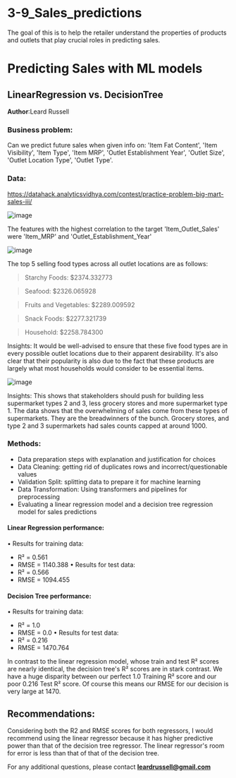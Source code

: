 # 3-9_Sales_predictions
 The goal of this is to help the retailer understand the properties of products and outlets that play crucial roles in predicting sales.
# Predicting Sales with ML models
## LinearRegression vs. DecisionTree

**Author**:Leard Russell 

### Business problem:

Can we predict future sales when given info on:
'Item Fat Content', 'Item Visibility', 'Item Type', 'Item MRP', 'Outlet Establishment Year', 'Outlet Size', 'Outlet Location Type', 'Outlet Type'. 

### Data:
https://datahack.analyticsvidhya.com/contest/practice-problem-big-mart-sales-iii/ 

  ![image](https://user-images.githubusercontent.com/118066797/224283193-cf2b723b-95a1-446b-8671-f1b1ecbc6498.png)
  
The features with the highest correlation to the target 'Item_Outlet_Sales' were 'Item_MRP' and 'Outlet_Establishment_Year'

![image](https://user-images.githubusercontent.com/118066797/225226670-8a922366-6448-4fcc-871b-bc415d7a2fde.png)

 The top 5 selling food types across all outlet locations are as follows:

> Starchy Foods:           $2374.332773


> Seafood:                  $2326.065928

> Fruits and Vegetables:    $2289.009592

> Snack Foods:              $2277.321739

> Household:                $2258.784300

Insights: It would be well-advised to ensure that these five food types are in every possible outlet locations due to their apparent desirability. It's also clear that their popularity is also due to the fact that these products are largely what most households would consider to be essential items.
  
![image](https://user-images.githubusercontent.com/118066797/224282368-c09714cb-f4b6-45ab-98c3-b02475a4d164.png)
 
Insights: This shows that stakeholders should push for building less supermarket types 2 and 3, less grocery stores and more supermarket type 1. The data shows that the overwhelming of sales come from these types of supermarkets. They are the breadwinners of the bunch. Grocery stores, and type 2 and 3 supermarkets had sales counts capped at around 1000.


### Methods:
- Data preparation steps with explanation and justification for choices
- Data Cleaning: getting rid of duplicates rows and incorrect/questionable values
- Validation Split: splitting data to prepare it for machine learning
- Data Transformation: Using transformers and pipelines for preprocessing
- Evaluating a linear regression model and a decision tree regression model for sales predictions


#### Linear Regression performance:
• Results for training data:
  - R² = 0.561
  - RMSE = 1140.388
• Results for test data:
  - R² = 0.566
  - RMSE = 1094.455

#### Decision Tree performance:
• Results for training data:
  - R² = 1.0
  - RMSE = 0.0
• Results for test data:
  - R² = 0.216
  - RMSE = 1470.764
  

In contrast to the linear regression model, whose train and test R² scores are nearly identical, the decision tree's R² scores are in stark contrast. We have a huge disparity between our perfect 1.0 Training R² score and our poor 0.216 Test R² score. Of course this means our RMSE for our decision is very large at 1470. 
## Recommendations:

Considering both the R2 and RMSE scores for both regressors, I would recommend using the linear regressor because it has higher predictive power than that of the decision tree regressor. 
The linear regressor's room for error is less than that of that of the decision tree. 

For any additional questions, please contact **leardrussell@gmail.com**

